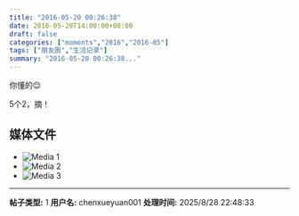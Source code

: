 ```yaml
---
title: "2016-05-20 00:26:38"
date: 2016-05-20T14:00:00+08:00
draft: false
categories: ["moments","2016","2016-05"]
tags: ["朋友圈","生活记录"]
summary: "2016-05-20 00:26:38..."
---
```


你懂的😌
 
          
          
          
          
          
          
          
          
 
 
 
5个2，摘！

## 媒体文件

- ![Media 1](/Moments/photos/2016-05-20/201605200026380.jpg)
- ![Media 2](/Moments/photos/2016-05-20/201605200026381.jpg)
- ![Media 3](/Moments/photos/2016-05-20/201605200026382.jpg)

---

**帖子类型:** 1
**用户名:** chenxueyuan001
**处理时间:** 2025/8/28 22:48:33